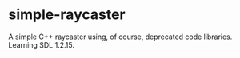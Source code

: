 # simple-raycaster
A simple C++ raycaster using, of course, deprecated code libraries. Learning SDL 1.2.15.

